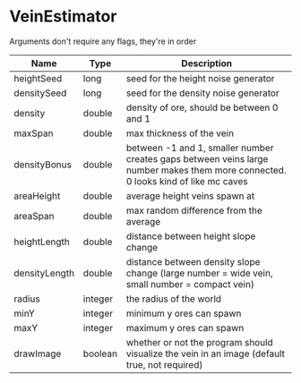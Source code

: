 # VeinEstimator

Arguments don't require any flags, they're in order

| Name          | Type   | Description                                                                                                                       |
|---------------|--------|-----------------------------------------------------------------------------------------------------------------------------------|
| heightSeed    | long   | seed for the height noise generator                                                                                               |
| densitySeed   | long   | seed for the density noise generator                                                                                              |
| density       | double | density of ore, should be between 0 and 1                                                                                         |
| maxSpan       | double | max thickness of the vein                                                                                                         |
| densityBonus  | double | between -1 and 1, smaller number creates gaps between veins large number makes them more connected. 0 looks kind of like mc caves |
| areaHeight    | double | average height veins spawn at                                                                                                     |
| areaSpan      | double | max random difference from the average                                                                                            |
| heightLength  | double | distance between height slope change                                                                                              |
| densityLength | double | distance between density slope change (large number = wide vein, small number = compact vein)   |
| radius        | integer | the radius of the world |
| minY          | integer | minimum y ores can spawn |
| maxY          | integer | maximum y ores can spawn
| drawImage     | boolean | whether or not the program should visualize the vein in an image (default true, not required)|
